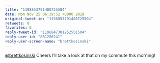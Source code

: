 ```yaml
---
title: "1198853791480725504"
date: Mon Nov 25 06:39:52 +0000 2019
original-tweet-id: "1198853791480725504"
retweets: 0
favorites: 0
reply-tweet-id: "1198847301252501504"
reply-user-id: "881286241"
reply-user-screen-name: "brettkosinski"
---
```

<a href="https://twitter.com/brettkosinski">@brettkosinski</a> Cheers I’ll take a look at that on my commute this morning!
